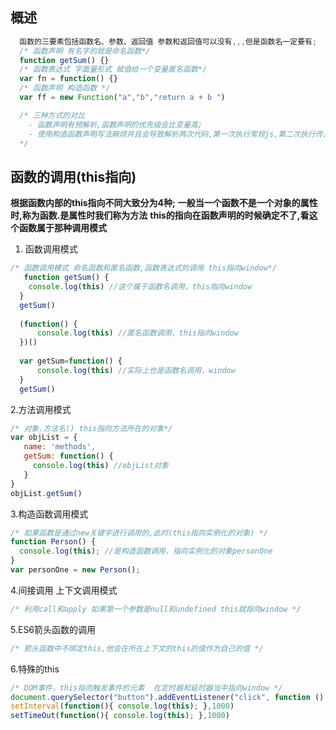 ## 概述

```javascript
  函数的三要素包括函数名、参数、返回值 参数和返回值可以没有,,,但是函数名一定要有;
  /* 函数声明 有名字的就是命名函数*/
  function getSum() {}
  /* 函数表达式 字面量形式 赋值给一个变量匿名函数*/
  var fn = function() {}
  /* 函数声明 构造函数 */
  var ff = new Function("a","b","return a + b ")

  /* 三种方式的对比
    - 函数声明有预解析,函数声明的优先级会比变量高;
    - 使用构造函数声明写法麻烦并且会导致解析两次代码,第一次执行常规js,第二次执行传入的字符串
  */
```

## 函数的调用(this指向)

  **根据函数内部的this指向不同大致分为4种;**
  **一般当一个函数不是一个对象的属性时,称为函数.是属性时我们称为方法**
  **this的指向在函数声明的时候确定不了,看这个函数属于那种调用模式**

1. 函数调用模式

```javascript
/* 函数调用模式 命名函数和匿名函数,函数表达式的调用 this指向window*/
   function getSum() {
    console.log(this) //这个属于函数名调用，this指向window
  }
  getSum()
  
  (function() {
      console.log(this) //匿名函数调用，this指向window
  })()
  
  var getSum=function() {
      console.log(this) //实际上也是函数名调用，window
  }
  getSum()
```

 2.方法调用模式

```javascript
/* 对象.方法名() this指向方法所在的对象*/
var objList = {
   name: 'methods',
   getSum: function() {
     console.log(this) //objList对象
   }
}
objList.getSum()

```

3.构造函数调用模式

```javascript
/* 如果函数是通过new关键字进行调用的,此时(this指向实例化的对象) */
function Person() {
  console.log(this); //是构造函数调用，指向实例化的对象personOne
}
var personOne = new Person();
```

4.间接调用 上下文调用模式

```javascript
/* 利用call和apply 如果第一个参数是null和undefined this就指向window */

```

5.ES6箭头函数的调用

```javascript
/* 箭头函数中不绑定this,他会在所在上下文的this的值作为自己的值 */

```

6.特殊的this

```javascript
/* DOM事件，this指向触发事件的元素  在定时器和延时器当中指向window */
document.querySelector("button").addEventListener("click", function () { console.log(this); })
setInterval(function(){ console.log(this); },1000)
setTimeOut(function(){ console.log(this); },1000)
```

